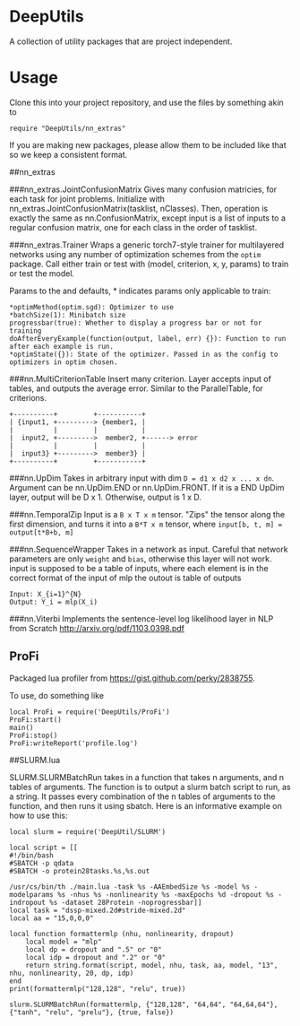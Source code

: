 # DeepUtils
A collection of utility packages that are project independent.

Usage
===
Clone this into your project repository, and use the files by something akin to 

```
require "DeepUtils/nn_extras"
```

If you are making new packages, please allow them to be included like that so we keep a consistent format.

##nn\_extras

###nn\_extras.JointConfusionMatrix
Gives many confusion matricies, for each task for joint problems. Initialize with nn\_extras.JointConfusionMatrix(tasklist, nClasses). Then, operation is exactly the same as nn.ConfusionMatrix, except input is a list of inputs to a regular confusion matrix, one for each class in the order of tasklist.

###nn\_extras.Trainer
Wraps a generic torch7-style trainer for multilayered networks using any number of optimization schemes from the `optim` package. Call either train or test with (model, criterion, x, y, params) to train or test the model. 

Params to the and defaults, * indicates params only applicable to train:
```
*optimMethod(optim.sgd): Optimizer to use
*batchSize(1): Minibatch size
progressbar(true): Whether to display a progress bar or not for training
doAfterEveryExample(function(output, label, err) {}): Function to run after each example is run.
*optimState({}): State of the optimizer. Passed in as the config to optimizers in optim chosen.
```

###nn.MultiCriterionTable
Insert many criterion. Layer accepts input of tables, and outputs the average error. Similar to the ParallelTable, for criterions.

```
+----------+         +-----------+
| {input1, +---------> {member1, |
|          |         |           |
|  input2, +--------->  member2, +------> error
|          |         |           |
|  input3} +--------->  member3} |
+----------+         +-----------+
```

###nn.UpDim
Takes in arbitrary input with dim `D = d1 x d2 x ... x dn`.
Argument can be nn.UpDim.END or nn.UpDim.FRONT. If it is a END UpDim layer, output will be D x 1. Otherwise, output is 1 x D.

###nn.TemporalZip
Input is a `B x T x m` tensor. "Zips" the tensor along the first dimension, and turns it into a `B*T x m` tensor, where `input[b, t, m] = output[t*B+b, m]`

###nn.SequenceWrapper
Takes in a network as input. Careful that network parameters are only `weight` and `bias`, otherwise this layer will not work.
input is supposed to be a table of inputs, where each element is in the correct format
of the input of mlp
the outout is table of outputs

```
Input: X_{i=1}^{N}
Output: Y_i = mlp(X_i)
```

###nn.Viterbi
Implements the sentence-level log likelihood layer in NLP from Scratch http://arxiv.org/pdf/1103.0398.pdf

## ProFi

Packaged lua profiler from https://gist.github.com/perky/2838755.

To use, do something like 

```
local ProFi = require('DeepUtils/ProFi')
ProFi:start()
main()
ProFi:stop()
ProFi:writeReport('profile.log')
```

##SLURM.lua

SLURM.SLURMBatchRun takes in a function that takes n arguments, and n tables of arguments. The function is to
output a slurm batch script to run, as a string. It passes every combination of the n tables of arguments to the
function, and then runs it using sbatch.
Here is an informative example on how to use this:

```
local slurm = require('DeepUtil/SLURM')

local script = [[
#!/bin/bash
#SBATCH -p qdata
#SBATCH -o protein28tasks.%s,%s.out

/usr/cs/bin/th ./main.lua -task %s -AAEmbedSize %s -model %s -modelparams %s -nhus %s -nonlinearity %s -maxEpochs %d -dropout %s -indropout %s -dataset 28Protein -noprogressbar]]
local task = "dssp-mixed.2d#stride-mixed.2d"
local aa = "15,0,0,0"

local function formattermlp (nhu, nonlinearity, dropout)
    local model = "mlp"
    local dp = dropout and ".5" or "0"
    local idp = dropout and ".2" or "0"
    return string.format(script, model, nhu, task, aa, model, "13", nhu, nonlinearity, 20, dp, idp)
end
print(formattermlp("128,128", "relu", true))

slurm.SLURMBatchRun(formattermlp, {"128,128", "64,64", "64,64,64"}, {"tanh", "relu", "prelu"}, {true, false})
```
